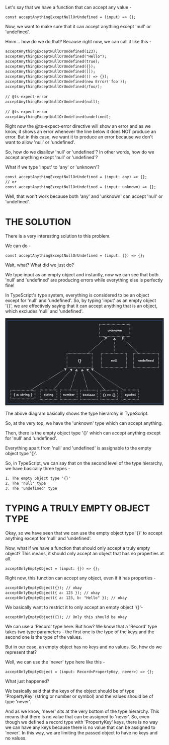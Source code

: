 Let's say that we have a function that can accept any value -

    const acceptAnythingExceptNullOrUndefined = (input) => {};

Now, we want to make sure that it can accept anything except 'null' or 'undefined'.

Hmm... how do we do that? Because right now, we can call it like this -

    acceptAnythingExceptNullOrUndefined(123);
    acceptAnythingExceptNullOrUndefined("Hello");
    acceptAnythingExceptNullOrUndefined(true);
    acceptAnythingExceptNullOrUndefined({});
    acceptAnythingExceptNullOrUndefined([]);
    acceptAnythingExceptNullOrUndefined(() => {});
    acceptAnythingExceptNullOrUndefined(new Error('foo'));
    acceptAnythingExceptNullOrUndefined(/foo/);

    // @ts-expect-error
    acceptAnythingExceptNullOrUndefined(null);

    // @ts-expect-error
    acceptAnythingExceptNullOrUndefined(undefined);

Right now the @ts-expect-error directive will show an error and as we know, it shows an error whenever the line below it does NOT produce an error. But in this case, we want it to produce an error because we don't want to allow 'null' or 'undefined'.

So, how do we disallow 'null' or 'undefined'? In other words, how do we accept anything except 'null' or 'undefined'?

What if we type 'input' to 'any' or 'unknown'?

    const acceptAnythingExceptNullOrUndefined = (input: any) => {};
    // or
    const acceptAnythingExceptNullOrUndefined = (input: unknown) => {};

Well, that won't work because both 'any' and 'unknown' can accept 'null' or 'undefined'.

# THE SOLUTION

There is a very interesting solution to this problem.

We can do -

    const acceptAnythingExceptNullOrUndefined = (input: {}) => {};

Wait, what? What did we just do?

We type input as an empty object and instantly, now we can see that both 'null' and 'undefined' are producing errors while everything else is perfectly fine!

In TypeScript's type system, everything is considered to be an object except for 'null' and 'undefined'. So, by typing 'input' as an empty object '{}', we are effectively saying that it can accept anything that is an object, which excludes 'null' and 'undefined'.

![alt text](image.png)

The above diagram basically shows the type hierarchy in TypeScript.

So, at the very top, we have the 'unknown' type which can accept anything.

Then, there is the empty object type '{}' which can accept anything except for 'null' and 'undefined'.

Everything apart from 'null' and 'undefined' is assignable to the empty object type '{}'.

So, in TypeScript, we can say that on the second level of the type hierarchy, we have basically three types -

    1. The empty object type '{}'
    2. The 'null' type
    3. The 'undefined' type

# TYPING A TRULY EMPTY OBJECT TYPE

Okay, so we have seen that we can use the empty object type '{}' to accept anything except for 'null' and 'undefined'.

Now, what if we have a function that should only accept a truly empty object? This means, it should only accept an object that has no properties at all.    

    acceptOnlyEmptyObject = (input: {}) => {};

Right now, this function can accept any object, even if it has properties -

    acceptOnlyEmptyObject({}); // okay
    acceptOnlyEmptyObject({ a: 123 }); // okay
    acceptOnlyEmptyObject({ a: 123, b: "Hello" }); // okay

We basically want to restrict it to only accept an empty object '{}'-

    acceptOnlyEmptyObject({}); // Only this should be okay

We can use a 'Record' type here. But how? We know that a 'Record' type takes two type parameters - the first one is the type of the keys and the second one is the type of the values.

But in our case, an empty object has no keys and no values. So, how do we represent that?

Well, we can use the 'never' type here like this -

    acceptOnlyEmptyObject = (input: Record<PropertyKey, never>) => {};

What just happened?

We basically said that the keys of the object should be of type 'PropertyKey' (string or number or symbol) and the values should be of type 'never'.

And as we know, 'never' sits at the very bottom of the type hierarchy. This means that there is no value that can be assigned to 'never'. So, even though we defined a record type with 'PropertyKey' keys, there is no way we can have any keys because there is no value that can be assigned to 'never'. In this way, we are limiting the passed object to have no keys and no values.